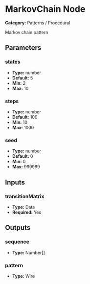 
# MarkovChain Node

**Category:** Patterns / Procedural

Markov chain pattern

## Parameters


### states
- **Type:** number
- **Default:** 5
- **Min:** 2
- **Max:** 10



### steps
- **Type:** number
- **Default:** 100
- **Min:** 10
- **Max:** 1000



### seed
- **Type:** number
- **Default:** 0
- **Min:** 0
- **Max:** 999999



## Inputs


### transitionMatrix
- **Type:** Data
- **Required:** Yes



## Outputs


### sequence
- **Type:** Number[]



### pattern
- **Type:** Wire





